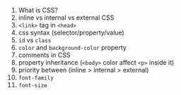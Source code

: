 1. What is CSS?
2. inline vs internal vs external CSS
3. `<link>` tag in `<head>`
4. css syntax (selector/property/value)
5. `id` vs `class`
6. `color` and `background-color` property
7. comments in CSS
8. property inheritance (`<body>` color affect `<p>` inside it)
9. priority between (inline > internal > external)
10. `font-family`
11. `font-size`